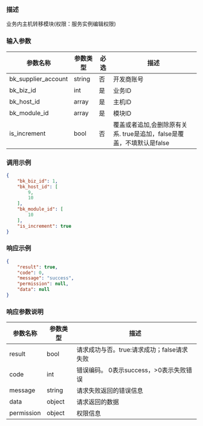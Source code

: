 ### 描述

业务内主机转移模块(权限：服务实例编辑权限)

### 输入参数

| 参数名称                | 参数类型   | 必选 | 描述                                          |
|---------------------|--------|----|---------------------------------------------|
| bk_supplier_account | string | 否  | 开发商账号                                       |
| bk_biz_id           | int    | 是  | 业务ID                                        |
| bk_host_id          | array  | 是  | 主机ID                                        |
| bk_module_id        | array  | 是  | 模块ID                                        |
| is_increment        | bool   | 否  | 覆盖或者追加,会删除原有关系. true是追加，false是覆盖，不填默认是false |

### 调用示例

```json
{
    "bk_biz_id": 1,
    "bk_host_id": [
        9,
        10
    ],
    "bk_module_id": [
        10
    ],
    "is_increment": true
}
```

### 响应示例

```json
{
    "result": true,
    "code": 0,
    "message": "success",
    "permission": null,
    "data": null
}
```

### 响应参数说明

| 参数名称       | 参数类型   | 描述                         |
|------------|--------|----------------------------|
| result     | bool   | 请求成功与否。true:请求成功；false请求失败 |
| code       | int    | 错误编码。 0表示success，>0表示失败错误  |
| message    | string | 请求失败返回的错误信息                |
| data       | object | 请求返回的数据                    |
| permission | object | 权限信息                       |
